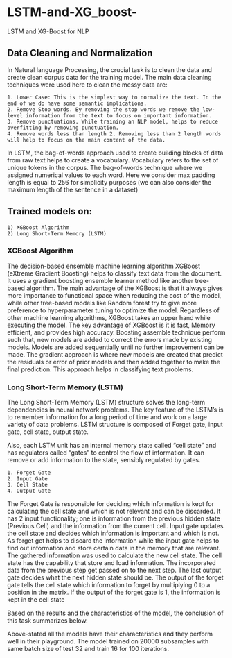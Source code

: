 # LSTM-and-XG_boost-
LSTM and XG-Boost for NLP

## Data Cleaning and Normalization

In Natural language Processing, the crucial task is to clean the data and create clean corpus data for the training model.
The main data cleaning techniques were used here to clean the messy data are:

	1. Lower Case: This is the simplest way to normalize the text. In the end of we do have some semantic implications. 
	2. Remove Stop words. By removing the stop words we remove the low-level information from the text to focus on important information.  
	3. Remove punctuations. While training an NLP model, helps to reduce overfitting by removing punctuation.  
	4. Remove words less than length 2. Removing less than 2 length words will help to focus on the main content of the data.

In LSTM, the bag-of-words approach used to create building blocks of data from raw text helps to create a vocabulary. Vocabulary refers to the set of unique tokens in the corpus. The bag-of-words technique where we assigned numerical values to each word. Here we consider max padding length is equal to 256 for simplicity purposes (we can also consider the maximum length of the sentence in a dataset)

## Trained models on:

    1) XGBoost Algorithm
    2) Long Short-Term Memory (LSTM)
    
### XGBoost Algorithm

The decision-based ensemble machine learning algorithm XGBoost (eXtreme Gradient Boosting) helps to classify text data from the document. It uses a gradient boosting ensemble learner method like another tree-based algorithm. The main advantage of the XGBoost is that it always gives more importance to functional space when reducing the cost of the model, while other tree-based models like Random forest try to give more preference to hyperparameter tuning to optimize the model. 
Regardless of other machine learning algorithms, XGBoost takes an upper hand while executing the model. The key advantage of XGBoost is it is fast, Memory efficient, and provides high accuracy. Boosting assemble technique perform such that, new models are added to correct the errors made by existing models. Models are added sequentially until no further improvement can be made. The gradient approach is where new models are created that predict the residuals or error of prior models and then added together to make the final prediction. This approach helps in classifying text problems.
 
### Long Short-Term Memory (LSTM)

The Long Short-Term Memory (LSTM) structure solves the long-term dependencies in neural network problems. The key feature of the LSTM’s is to remember information for a long period of time and work on a large variety of data problems. 
LSTM structure is composed of Forget gate, input gate, cell state, output state.

Also, each LSTM unit has an internal memory state called “cell state” and has regulators called “gates” to control the flow of information. It can remove or add information to the state, sensibly regulated by gates. 

    1. Forget Gate
    2. Input Gate
    3. Cell State
    4. Output Gate

The Forget Gate is responsible for deciding which information is kept for calculating the cell state and which is not relevant and can be discarded. It has 2 input functionality; one is information from the previous hidden state (Previous Cell) and the information from the current cell.
Input gate updates the cell state and decides which information is important and which is not. As forget get helps to discard the information while the input gate helps to find out information and store certain data in the memory that are relevant. 
The gathered information was used to calculate the new cell state. The cell state has the capability that store and load information. The incorporated data from the previous step get passed on to the next step.
The last output gate decides what the next hidden state should be. The output of the forget gate tells the cell state which information to forget by multiplying 0 to a position in the matrix. If the output of the forget gate is 1, the information is kept in the cell state

Based on the results and the characteristics of the model, the conclusion of this task summarizes below. 

Above-stated all the models have their characteristics and they perform well in their playground. The model trained on 20000 subsamples with same batch size of test 32 and train 16 for 100 iterations.
